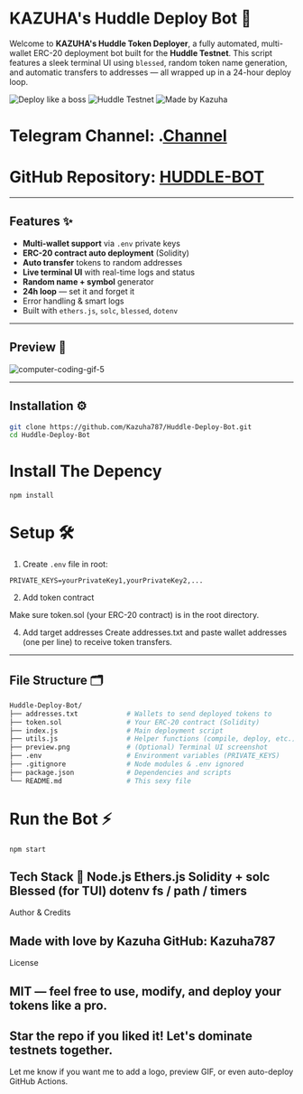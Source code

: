 # KAZUHA's Huddle Deploy Bot 🚀

Welcome to **KAZUHA's Huddle Token Deployer**, a fully automated, multi-wallet ERC-20 deployment bot built for the **Huddle Testnet**. This script features a sleek terminal UI using `blessed`, random token name generation, and automatic transfers to addresses — all wrapped up in a 24-hour deploy loop.

![Deploy like a boss](https://img.shields.io/badge/Built%20With-Node.js-green)
![Huddle Testnet](https://img.shields.io/badge/Network-Huddle-blue)
![Made by Kazuha](https://img.shields.io/badge/Made%20By-Kazuha-ff69b4)


# Telegram Channel: .[Channel](https://t.me/Offical_Im_kazuha)
# GitHub Repository: [HUDDLE-BOT](https://github.com/Kazuha787/Huddle-Deploy-Bot.git)
---

## Features ✨

- **Multi-wallet support** via `.env` private keys  
- **ERC-20 contract auto deployment** (Solidity)  
- **Auto transfer** tokens to random addresses  
- **Live terminal UI** with real-time logs and status  
- **Random name + symbol** generator  
- **24h loop** — set it and forget it  
- Error handling & smart logs  
- Built with `ethers.js`, `solc`, `blessed`, `dotenv`

---

## Preview 📸

![computer-coding-gif-5](https://github.com/user-attachments/assets/346ca33e-b44b-49fa-b338-2968e848428e)


---

## Installation ⚙️

```bash
git clone https://github.com/Kazuha787/Huddle-Deploy-Bot.git
cd Huddle-Deploy-Bot
```
# Install The Depency 
```
npm install
```
# Setup 🛠️

1. Create `.env` file in root:
```
PRIVATE_KEYS=yourPrivateKey1,yourPrivateKey2,...
```

2. Add token contract

Make sure token.sol (your ERC-20 contract) is in the root directory.

4. Add target addresses
Create addresses.txt and paste wallet addresses (one per line) to receive token transfers.
---
## File Structure 🗂️

```bash
Huddle-Deploy-Bot/
├── addresses.txt            # Wallets to send deployed tokens to
├── token.sol                # Your ERC-20 contract (Solidity)
├── index.js                 # Main deployment script
├── utils.js                 # Helper functions (compile, deploy, etc.)
├── preview.png              # (Optional) Terminal UI screenshot
├── .env                     # Environment variables (PRIVATE_KEYS)
├── .gitignore               # Node modules & .env ignored
├── package.json             # Dependencies and scripts
└── README.md                # This sexy file
```

# Run the Bot ⚡
```
npm start
```
Tech Stack 🧠
Node.js
Ethers.js
Solidity + solc
Blessed (for TUI)
dotenv
fs / path / timers
---

Author & Credits

Made with love by Kazuha
GitHub: Kazuha787
---
License

MIT — feel free to use, modify, and deploy your tokens like a pro.
---
Star the repo if you liked it!
Let's dominate testnets together.
---
Let me know if you want me to add a logo, preview GIF, or even auto-deploy GitHub Actions.

